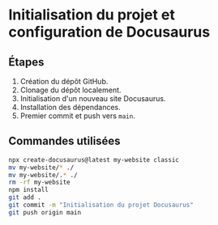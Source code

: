# Initialisation du projet et configuration de Docusaurus

## Étapes

1. Création du dépôt GitHub.
2. Clonage du dépôt localement.
3. Initialisation d'un nouveau site Docusaurus.
4. Installation des dépendances.
5. Premier commit et push vers `main`.

## Commandes utilisées

```bash
npx create-docusaurus@latest my-website classic
mv my-website/* ./
mv my-website/.* ./
rm -rf my-website
npm install
git add .
git commit -m "Initialisation du projet Docusaurus"
git push origin main

